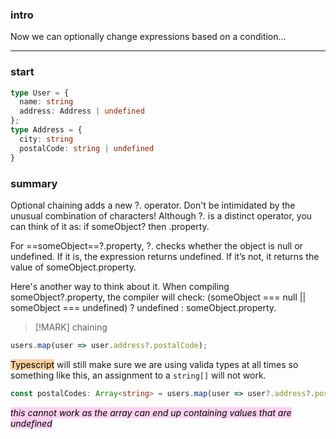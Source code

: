 
### intro
 Now we can optionally change expressions based on a condition...

 ---

### start

```typescript
type User = {
  name: string
  address: Address | undefined
};
type Address = {
  city: string
  postalCode: string | undefined
}
```

### summary 
Optional chaining adds a new ?. operator. Don't be intimidated by the unusual combination of characters! Although ?. is a distinct operator, you can think of it as: if someObject? then .property.

For ==someObject==?.property, ?. checks whether the object is null or undefined. If it is, the expression returns undefined. If it’s not, it returns the value of someObject.property.

Here's another way to think about it. When compiling someObject?.property, the compiler will check: (someObject === null || someObject === undefined) ? undefined : someObject.property.


> [!MARK] chaining
> 
```typescript
users.map(user => user.address?.postalCode);
```

<mark style="background: #FFB86CA6;">Typescript</mark> will still make sure we are using valida types at all times so something like this, an assignment to a `string[]`
will not work.
```typescript
const postalCodes: Array<string> = users.map(user => user?.address?.postalCode)
```
*<mark style="background: #FFB8EBA6;">this cannot work as the array can end up containing  values that are undefined</mark>*
